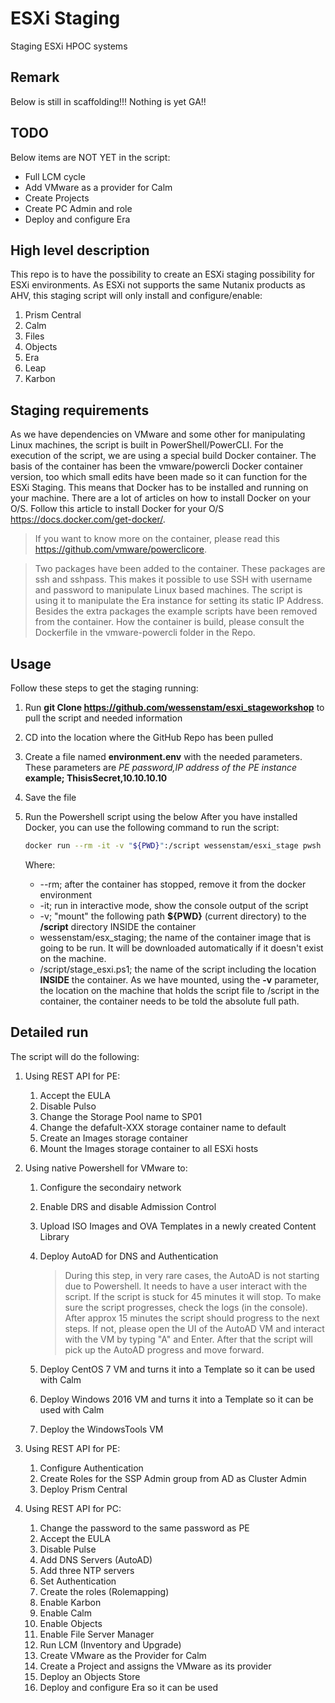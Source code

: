 # ESXi Staging

Staging ESXi HPOC systems

## Remark

Below is still in scaffolding!!! Nothing is yet GA!!

## TODO

Below items are NOT YET in the script:

- Full LCM cycle
- Add VMware as a provider for Calm
- Create Projects
- Create PC Admin and role
- Deploy and configure Era

## High level description

This repo is to have the possibility to create an ESXi staging possibility for ESXi environments.
As ESXi not supports the same Nutanix products as AHV, this staging script will only install and configure/enable:

1. Prism Central
2. Calm
3. Files
4. Objects
5. Era
6. Leap
7. Karbon

## Staging requirements

As we have dependencies on VMware and some other for manipulating Linux machines, the script is built in PowerShell/PowerCLI. For the execution of the script, we are using a special build Docker container. The basis of the container has been the vmware/powercli Docker container version, too which small edits have been made so it can function for the ESXi Staging. This means that Docker has to be installed and running on your machine. There are a lot of articles on how to install Docker on your O/S. Follow this article to install Docker for your O/S <https://docs.docker.com/get-docker/>.

> If you want to know more on the container, please read this <https://github.com/vmware/powerclicore>.

> Two packages have been added to the container. These packages are ssh and sshpass. This makes it possible to use SSH with username and password to manipulate Linux based machines. The script is using it to manipulate the Era instance for setting its static IP Address. Besides the extra packages the example scripts have been removed from the container. How the container is build, please consult the Dockerfile in the vmware-powercli folder in the Repo.  

## Usage

Follow these steps to get the staging running:

1. Run **git Clone <https://github.com/wessenstam/esxi_stageworkshop>** to pull the script and needed information
2. CD into the location where the GitHub Repo has been pulled
3. Create a file named **environment.env** with the needed parameters. These parameters are *PE password,IP address of the PE instance* **example; ThisisSecret,10.10.10.10**
4. Save the file
5. Run the Powershell script using the below
   After you have installed Docker, you can use the following command to run the script:

   ```bash
   docker run --rm -it -v "${PWD}":/script wessenstam/esxi_stage pwsh /script/stage_esxi.ps1
   ```

   Where:

   - --rm; after the container has stopped, remove it from the docker environment
   - -it; run in interactive mode, show the console output of the script
   - -v; "mount" the following path **${PWD}** (current directory) to the **/script** directory INSIDE the container
   - wessenstam/esx_staging; the name of the container image that is going to be run. It will be downloaded automatically if it doesn't exist on the machine.
   - /script/stage_esxi.ps1; the name of the script including the location **INSIDE** the container. As we have mounted, using the **-v** parameter, the location on the machine that holds the script file to /script in the container, the container needs to be told the absolute full path.

## Detailed run

The script will do the following:

1. Using REST API for PE:

   1. Accept the EULA
   2. Disable Pulso
   3. Change the Storage Pool name to SP01
   4. Change the defafult-XXX storage container name to default
   5. Create an Images storage container
   6. Mount the Images storage container to all ESXi hosts

2. Using native Powershell for VMware to:

   1. Configure the secondairy network
   2. Enable DRS and disable Admission Control
   3. Upload ISO Images and OVA Templates in a newly created Content Library
   4. Deploy AutoAD for DNS and Authentication

      > During this step, in very rare cases, the AutoAD is not starting due to Powershell. It needs to have a user interact with the script. If the script is stuck for 45 minutes it will stop. To make sure the script progresses, check the logs (in the console). After approx 15 minutes the script should progress to the next steps. If not, please open the UI of the AutoAD VM and interact with the VM by typing "A" and Enter. After that the script will pick up the AutoAD progress and move forward.

   5. Deploy CentOS 7 VM and turns it into a Template so it can be used with Calm
   6. Deploy Windows 2016 VM and turns it into a Template so it can be used with Calm
   7. Deploy the WindowsTools VM

3. Using REST API for PE:

   1. Configure Authentication
   2. Create Roles for the SSP Admin group from AD as Cluster Admin
   3. Deploy Prism Central

4. Using REST API for PC:

   1. Change the password to the same password as PE
   2. Accept the EULA
   3. Disable Pulse
   4. Add DNS Servers (AutoAD)
   5. Add three NTP servers
   6. Set Authentication
   7. Create the roles (Rolemapping)
   8. Enable Karbon
   9. Enable Calm
   10. Enable Objects
   11. Enable File Server Manager
   12. Run LCM (Inventory and Upgrade)
   13. Create VMware as the Provider for Calm
   14. Create a Project and assigns the VMware as its provider
   15. Deploy an Objects Store
   16. Deploy and configure Era so it can be used
